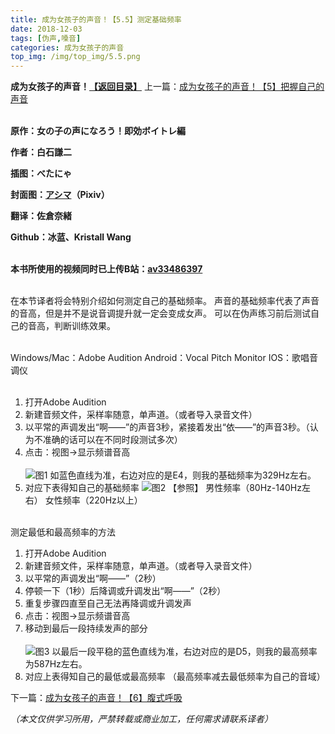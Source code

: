 ```yaml
---
title: 成为女孩子的声音！【5.5】测定基础频率
date: 2018-12-03
tags: [伪声,嗓音]
categories: 成为女孩子的声音
top_img: /img/top_img/5.5.png
---
```

**成为女孩子的声音！[【返回目录】](/成为女孩子的声音/README/)**
上一篇：[成为女孩子的声音！【5】把握自己的声音](/成为女孩子的声音/5/)<br><br>

**原作：女の子の声になろう！即効ボイトレ編**

**作者：白石謙二**   

**插图：べたにゃ**   

**封面图：[アシマ](https://www.pixiv.net/member.php?id=2642047
)（Pixiv）**

**翻译：佐倉奈緒**   

**Github：冰蓝、Kristall Wang** <br><br>

**本书所使用的视频同时已上传B站：[av33486397](https://www.bilibili.com/video/av33486397)**<br><br>

在本节译者将会特别介绍如何测定自己的基础频率。
声音的基础频率代表了声音的音高，但是并不是说音调提升就一定会变成女声。
可以在伪声练习前后测试自己的音高，判断训练效果。<br><br>

Windows/Mac：Adobe Audition
Android：Vocal Pitch Monitor
IOS：歌唱音调仪<br><br>

1. 打开Adobe Audition
2. 新建音频文件，采样率随意，单声道。（或者导入录音文件）
3. 以平常的声调发出“啊——”的声音3秒，紧接着发出“依——”的声音3秒。（认为不准确的话可以在不同时段测试多次）
4. 点击：视图→显示频谱音高<br><br>
![图1](/img/5.5/1.png)
如蓝色直线为准，右边对应的是E4，则我的基础频率为329Hz左右。
5. 对应下表得知自己的基础频率
![图2](/img/5.5/2.png)
【参照】
男性频率（80Hz-140Hz左右）
女性频率（220Hz以上）<br><br>

测定最低和最高频率的方法
1. 打开Adobe Audition
2. 新建音频文件，采样率随意，单声道。（或者导入录音文件）
3. 以平常的声调发出“啊——”（2秒）
4. 停顿一下（1秒）后降调或升调发出“啊——”（2秒）
5. 重复步骤四直至自己无法再降调或升调发声
6. 点击：视图→显示频谱音高
7. 移动到最后一段持续发声的部分<br><br>
![图3](/img/5.5/3.png)
以最后一段平稳的蓝色直线为准，右边对应的是D5，则我的最高频率为587Hz左右。
8. 对应上表得知自己的最低或最高频率
（最高频率减去最低频率为自己的音域）

下一篇：[成为女孩子的声音！【6】腹式呼吸](/成为女孩子的声音/6/)

*（本文仅供学习所用，严禁转载或商业加工，任何需求请联系译者）*
